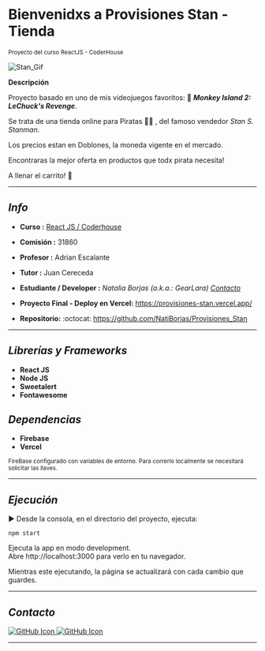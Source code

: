# Bienvenidxs a **Provisiones Stan - Tienda** 
<sub>Proyecto del curso ReactJS - CoderHouse</sub>

![Stan_Gif](https://static.wikia.nocookie.net/monkeyisland/images/5/5c/StaninActionanimiert.gif)


**Descripción**

Proyecto basado en uno de mis videojuegos favoritos: :floppy_disk: ***Monkey Island 2: LeChuck's Revenge***.

Se trata de una tienda online para Piratas :pirate_flag: , del famoso vendedor *Stan S. Stanman*.

Los precios estan en Doblones, la moneda vigente en el mercado.

Encontraras la mejor oferta en productos que todx pirata necesita! 

A llenar el carrito! :shopping_cart:


---
## ***Info***

* **Curso :** [React JS / Coderhouse](https://www.coderhouse.es/online/reactjs)

* **Comisión :** 31860
* **Profesor :** Adrian Escalante 
* **Tutor :**  Juan Cereceda
* **Estudiante / Developer :**  *Natalia Borjas (a.k.a.: GearLara) [Contacto](https://github.com/NatiBorjas/Provisiones_Stan#contacto)*
* **Proyecto Final - Deploy en Vercel:** https://provisiones-stan.vercel.app/
* **Repositorio:** :octocat: https://github.com/NatiBorjas/Provisiones_Stan

---
## ***Librerías y Frameworks***

* **React JS**
* **Node JS** 
* **Sweetalert**
* **Fontawesome**

## ***Dependencias***

* **Firebase** 
* **Vercel** 

<sub>FireBase configurado con variables de entorno. Para correrlo localmente se necesitará solicitar las llaves.</sub>

---

## ***Ejecución***

:arrow_forward: Desde la consola, en el directorio del proyecto, ejecuta:
```
npm start
```
Ejecuta la app en modo development.\
Abre http://localhost:3000 para verlo en tu navegador.

Mientras este ejecutando, la página se actualizará con cada cambio que guardes.

---

## ***Contacto***

<a href="https://github.com/NatiBorjas"><picture>
  <source media="(prefers-color-scheme: dark)" srcset="https://user-images.githubusercontent.com/93931507/172711571-3740ae2f-815f-4ae7-bdcd-1afdb097e320.png">
  <img alt="GitHub Icon" src="https://user-images.githubusercontent.com/93931507/172847729-8a5faa3a-20ca-4001-ba30-813302230a5e.png">
</picture></a> 
<a href="https://www.linkedin.com/in/natalia-borjas-b91a02205/"><picture>
  <source media="(prefers-color-scheme: dark)" srcset="https://user-images.githubusercontent.com/93931507/172851357-3f8108d1-4f46-4825-9955-715d0d9b9da7.png">
  <img alt="GitHub Icon" src="https://user-images.githubusercontent.com/93931507/172852598-551b3cf1-fc10-4805-a1cc-359c8adcd145.png">
</picture></a>

---